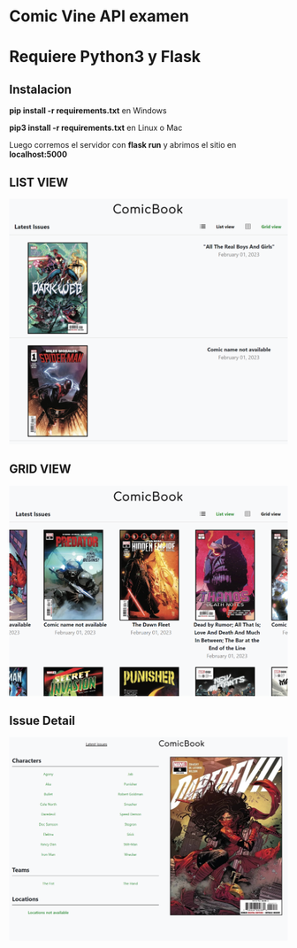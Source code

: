 # Comic Vine API examen

# Requiere Python3 y Flask

## Instalacion

**pip install -r requirements.txt** en Windows 

**pip3 install -r requirements.txt** en Linux o Mac

Luego corremos el servidor con **flask run** y abrimos el sitio en **localhost:5000**

## LIST VIEW

<img src="LIST.png" width="800">

## GRID VIEW

<img src="GRID.png" width="800">

## Issue Detail

<img src="ISSUE_DETAIL.png" width="800">
